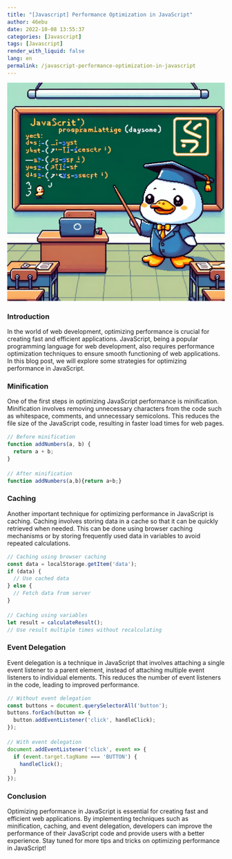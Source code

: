 ```yaml
---
title: "[Javascript] Performance Optimization in JavaScript"
author: 46ebu
date: 2022-10-08 13:55:37 
categories: [Javascript]
tags: [Javascript]
render_with_liquid: false
lang: en
permalink: /javascript-performance-optimization-in-javascript
---
```


![Intro](/assets/img/post/javascript.png)
### Introduction
In the world of web development, optimizing performance is crucial for creating fast and efficient applications. JavaScript, being a popular programming language for web development, also requires performance optimization techniques to ensure smooth functioning of web applications. In this blog post, we will explore some strategies for optimizing performance in JavaScript.

### Minification
One of the first steps in optimizing JavaScript performance is minification. Minification involves removing unnecessary characters from the code such as whitespace, comments, and unnecessary semicolons. This reduces the file size of the JavaScript code, resulting in faster load times for web pages. 

```javascript
// Before minification
function addNumbers(a, b) {
  return a + b;
}

// After minification
function addNumbers(a,b){return a+b;}
```

### Caching
Another important technique for optimizing performance in JavaScript is caching. Caching involves storing data in a cache so that it can be quickly retrieved when needed. This can be done using browser caching mechanisms or by storing frequently used data in variables to avoid repeated calculations.

```javascript
// Caching using browser caching
const data = localStorage.getItem('data');
if (data) {
  // Use cached data
} else {
  // Fetch data from server
}

// Caching using variables
let result = calculateResult();
// Use result multiple times without recalculating
```

### Event Delegation
Event delegation is a technique in JavaScript that involves attaching a single event listener to a parent element, instead of attaching multiple event listeners to individual elements. This reduces the number of event listeners in the code, leading to improved performance.

```javascript
// Without event delegation
const buttons = document.querySelectorAll('button');
buttons.forEach(button => {
  button.addEventListener('click', handleClick);
});

// With event delegation
document.addEventListener('click', event => {
  if (event.target.tagName === 'BUTTON') {
    handleClick();
  }
});
```

### Conclusion
Optimizing performance in JavaScript is essential for creating fast and efficient web applications. By implementing techniques such as minification, caching, and event delegation, developers can improve the performance of their JavaScript code and provide users with a better experience. Stay tuned for more tips and tricks on optimizing performance in JavaScript!